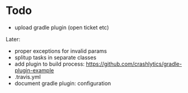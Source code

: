 # Todo

- upload gradle plugin (open ticket etc)

Later:
- proper exceptions for invalid params
- splitup tasks in separate classes
- add plugin to build process: https://github.com/crashlytics/gradle-plugin-example
- .travis.yml
- document gradle plugin: configuration
